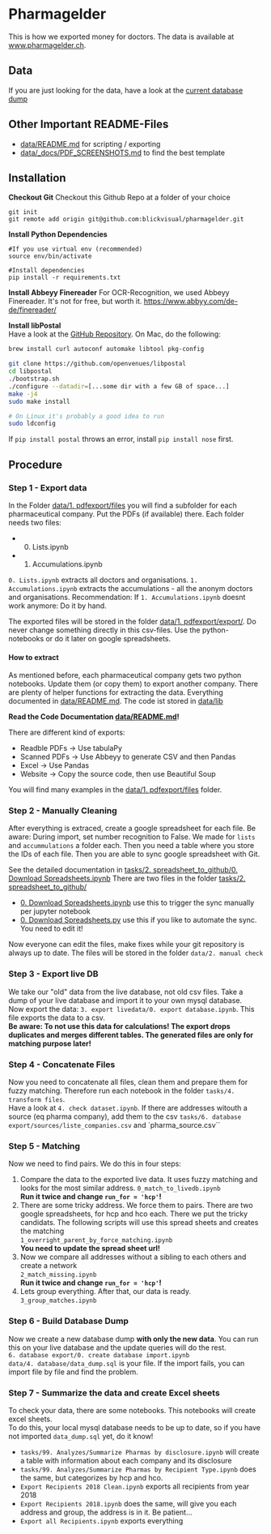 # Pharmagelder
This is how we exported money for doctors. The data is available at www.pharmagelder.ch.

## Data
If you are just looking for the data, have a look at the [current database dump](data/5.%20livedump/pharmagelder.sql)


## Other Important README-Files
* [data/README.md](data/README.md) for scripting / exporting
* [data/_docs/PDF_SCREENSHOTS.md](data/_docs/PDF_SCREENSHOTS.md) to find the best template
## Installation
**Checkout Git**
Checkout this Github Repo at a folder of your choice
```
git init
git remote add origin git@github.com:blickvisual/pharmagelder.git
````

**Install Python Dependencies**
```
#If you use virtual env (recommended)
source env/bin/activate

#Install dependencies
pip install -r requirements.txt
```
**Install Abbeyy Finereader**
For OCR-Recognition, we used Abbeyy Finereader. It's not for free, but worth it.
https://www.abbyy.com/de-de/finereader/

**Install libPostal**  
Have a look at the [GitHub Repository](https://github.com/openvenues/libpostal/). On Mac, do the following:
```bash
brew install curl autoconf automake libtool pkg-config

git clone https://github.com/openvenues/libpostal
cd libpostal
./bootstrap.sh
./configure --datadir=[...some dir with a few GB of space...]
make -j4
sudo make install

# On Linux it's probably a good idea to run
sudo ldconfig
```

If `pip install postal` throws an error, install `pip install nose` first.

## Procedure
### Step 1 - Export data
In the Folder [data/1. pdfexport/files](data/1.%20pdfexport/files/) you will find a subfolder for each pharmaceutical company. Put the PDFs (if available) there. Each folder needs two files:
* 0. Lists.ipynb
* 1. Accumulations.ipynb

`0. Lists.ipynb` extracts all doctors and organisations. `1. Accumulations.ipynb` extracts the accumulations - all the anonym doctors and organisations. Recommendation: If `1. Accumulations.ipynb` doesnt work anymore: Do it by hand.

The exported files will be stored in the folder [data/1. pdfexport/export/](data/1.%20pdfexport/export/). Do never change something directly in this csv-files. Use the python-notebooks or do it later on google spreadsheets.

#### How to extract
As mentioned before, each pharmaceutical company gets two python notebooks. Update them (or copy them) to export another company. There are plenty of helper functions for extracting the data.
Everything documented in [data/README.md](data/README.md). The code ist stored in [data/lib](data/lib)

**Read the Code Documentation [data/README.md](data/README.md)!**

There are different kind of exports:
* Readble PDFs -> Use tabulaPy
* Scanned PDFs -> Use Abbeyy to generate CSV and then Pandas
* Excel -> Use Pandas
* Website -> Copy the source code, then use Beautiful Soup

You will find many examples in the [data/1. pdfexport/files](data/1.%20pdfexport/files/) folder.

### Step 2 - Manually Cleaning
After everything is extraced, create a google spreadsheet for each file. Be aware: During import, set number recognition to False. We made for `lists` and `accummulations` a folder each.
Then you need a table where you store the IDs of each file. Then you are able to sync google spreadsheet with Git.

See the detailed documentation in [tasks/2. spreadsheet_to_github/0. Download Spreadsheets.ipynb](tasks/2.%20spreadsheet_to_github/0.%20Download%20Spreadsheets.ipynb)
There are two files in the folder [tasks/2. spreadsheet_to_github/](tasks/2.%20spreadsheet_to_github/)
* [0. Download Spreadsheets.ipynb](tasks/2.%20spreadsheet_to_github/0.%20Download%20Spreadsheets.ipynb) use this to trigger the sync manually per jupyter notebook
* [0. Download Spreadsheets.py](tasks/2.%20spreadsheet_to_github/0.%20Download%20Spreadsheets.py) use this if you like to automate the sync. You need to edit it!

Now everyone can edit the files, make fixes while your git repository is always up to date. The files will be stored in the folder `data/2. manual check`

### Step 3 - Export live DB
We take our "old" data from the live database, not old csv files. Take a dump of your live database and import it to your own mysql database.  
Now export the data: `3. export livedata/0. export database.ipynb`. This file exports the data to a csv.  
**Be aware: To not use this data for calculations! The export drops duplicates and merges different tables. The generated files are only for matching purpose later!**

### Step 4 - Concatenate Files
Now you need to concatenate all files, clean them and prepare them for fuzzy matching. Therefore run each notebook in the folder `tasks/4. transform files`.  
Have a look at `4. check dataset.ipynb`. If there are addresses witouth a source (eq pharma company), add them to the csv `tasks/6. database export/sources/liste_companies.csv` and `pharma_source.csv``

### Step 5 - Matching
Now we need to find pairs. We do this in four steps:

1. Compare the data to the exported live data. It uses fuzzy matching and looks for the most similar address.
`0_match_to_livedb.ipynb`  
**Run it twice and change `run_for = 'hcp'`!**
2. There are some tricky address. We force them to pairs. There are two google spreadsheets, for hcp and hco each. There we put the tricky candidats. The following scripts will use this spread sheets and creates the matching  
`1_overright_parent_by_force_matching.ipynb`  
**You need to update the spread sheet url!**
3. Now we compare all addresses without a sibling to each others and create a network  
`2_match_missing.ipynb`  
**Run it twice and change `run_for = 'hcp'`!**
4. Lets group everything. After that, our data is ready.  
`3_group_matches.ipynb`

### Step 6 - Build Database Dump
Now we create a new database dump **with only the new data**. You can run this on your live database and the update queries will do the rest.  
`6. database export/0. create database import.ipynb`  
`data/4. database/data_dump.sql` is your file. If the import fails, you can import file by file and find the problem.

### Step 7 - Summarize the data and create Excel sheets
To check your data, there are some notebooks. This notebooks will create excel sheets.  
To do this, your local mysql database needs to be up to date, so if you have not imported `data_dump.sql` yet, do it know!  
* `tasks/99. Analyzes/Summarize Pharmas by disclosure.ipynb` will create a table with information about each company and its disclosure
* `tasks/99. Analyzes/Summarize Pharmas by Recipient Type.ipynb` does the same, but categorizes by hcp and hco.
* `Export Recipients 2018 Clean.ipynb` exports all recipients from year 2018
* `Export Recipients 2018.ipynb` does the same, will give you each address and group, the address is in it. Be patient...
* `Export all Recipients.ipynb` exports everything